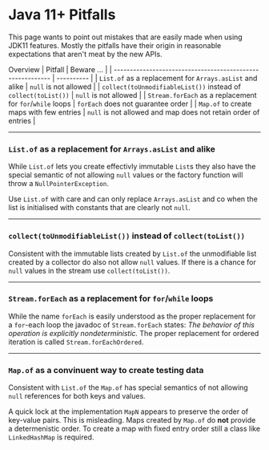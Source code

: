 # Java 11+ Pitfalls
This page wants to point out mistakes that are easily made when using JDK11 features.
Mostly the pitfalls have their origin in reasonable expectations that aren't meat by the new APIs.

Overview
| Pitfall                                                    | Beware ... |
| ---------------------------------------------------------- | ---------- |
| `List.of` as a replacement for `Arrays.asList` and alike   | `null` is not allowed |
| `collect(toUnmodifiableList())` instead of `collect(toList())` | `null` is not allowed |
| `Stream.forEach` as a replacement for `for`/`while` loops  | `forEach` does not guarantee order |
| `Map.of` to create maps with few entries                   | `null` is not allowed and map does not retain order of entries |

----

### `List.of` as a replacement for `Arrays.asList` and alike 
While `List.of` lets you create effectivly immutable `List`s 
they also have the special semantic of not allowing `null` values 
or the factory function will throw a `NullPointerException`.

Use `List.of` with care and can only replace `Arrays.asList` and co 
when the list is initialised with constants that are clearly not `null`.

----

### `collect(toUnmodifiableList())` instead of `collect(toList())`
Consistent with the immutable lists created by `List.of` 
the unmodifiable list created by a collector do also not allow `null` values.
If there is a chance for `null` values in the stream use `collect(toList())`.

----

### `Stream.forEach` as a replacement for `for`/`while` loops
While the name `forEach` is easily understood as the proper replacement for a `for`-each loop
the javadoc of `Stream.forEach` states: _The behavior of this operation is explicitly nondeterministic._
The proper replacement for ordered iteration is called `Stream.forEachOrdered`.

----

### `Map.of` as a convinuent way to create testing data
Consistent with `List.of` the `Map.of` has special semantics of not allowing `null` references
for both keys and values. 

A quick lock at the implementation `MapN` appears to preserve the order of key-value pairs. 
This is misleading. Maps created by `Map.of` do **not** provide a determenistic order.
To create a map with fixed entry order still a class like `LinkedHashMap` is required.
